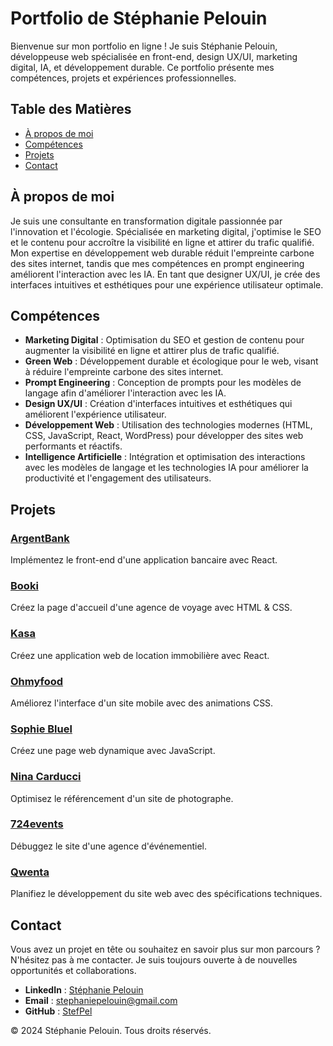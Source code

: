 # Portfolio de Stéphanie Pelouin

Bienvenue sur mon portfolio en ligne ! Je suis Stéphanie Pelouin, développeuse web spécialisée en front-end, design UX/UI, marketing digital, IA, et développement durable. Ce portfolio présente mes compétences, projets et expériences professionnelles.

## Table des Matières

- [À propos de moi](#à-propos-de-moi)
- [Compétences](#compétences)
- [Projets](#projets)
- [Contact](#contact)

## À propos de moi

Je suis une consultante en transformation digitale passionnée par l'innovation et l'écologie. Spécialisée en marketing digital, j'optimise le SEO et le contenu pour accroître la visibilité en ligne et attirer du trafic qualifié. Mon expertise en développement web durable réduit l'empreinte carbone des sites internet, tandis que mes compétences en prompt engineering améliorent l'interaction avec les IA. En tant que designer UX/UI, je crée des interfaces intuitives et esthétiques pour une expérience utilisateur optimale.

## Compétences

- **Marketing Digital** : Optimisation du SEO et gestion de contenu pour augmenter la visibilité en ligne et attirer plus de trafic qualifié.
- **Green Web** : Développement durable et écologique pour le web, visant à réduire l'empreinte carbone des sites internet.
- **Prompt Engineering** : Conception de prompts pour les modèles de langage afin d'améliorer l'interaction avec les IA.
- **Design UX/UI** : Création d'interfaces intuitives et esthétiques qui améliorent l'expérience utilisateur.
- **Développement Web** : Utilisation des technologies modernes (HTML, CSS, JavaScript, React, WordPress) pour développer des sites web performants et réactifs.
- **Intelligence Artificielle** : Intégration et optimisation des interactions avec les modèles de langage et les technologies IA pour améliorer la productivité et l'engagement des utilisateurs.

## Projets

### [ArgentBank](https://github.com/StefPel/ArgentBank)
Implémentez le front-end d'une application bancaire avec React.

### [Booki](https://github.com/StefPel/Booki)
Créez la page d'accueil d'une agence de voyage avec HTML & CSS.

### [Kasa](https://github.com/StefPel/Kasa)
Créez une application web de location immobilière avec React.

### [Ohmyfood](https://github.com/StefPel/Oh_my_food)
Améliorez l'interface d'un site mobile avec des animations CSS.

### [Sophie Bluel](https://github.com/StefPel/Portfollio_Sophie_Bluel)
Créez une page web dynamique avec JavaScript.

### [Nina Carducci](https://github.com/StefPel/Nina-Carducci)
Optimisez le référencement d'un site de photographe.

### [724events](https://github.com/StefPel/724events)
Débuggez le site d'une agence d'événementiel.

### [Qwenta](https://github.com/StefPel/Quewta)
Planifiez le développement du site web avec des spécifications techniques.

## Contact

Vous avez un projet en tête ou souhaitez en savoir plus sur mon parcours ? N'hésitez pas à me contacter. Je suis toujours ouverte à de nouvelles opportunités et collaborations.

- **LinkedIn** : [Stéphanie Pelouin](https://www.linkedin.com/in/stephanie-pelouin/)
- **Email** : [stephaniepelouin@gmail.com](mailto:stephaniepelouin@gmail.com)
- **GitHub** : [StefPel](https://github.com/StefPel)

&copy; 2024 Stéphanie Pelouin. Tous droits réservés.
